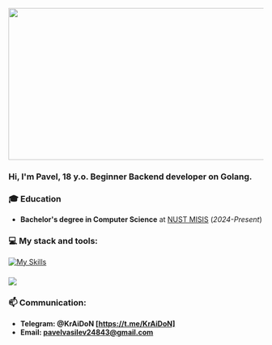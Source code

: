 <br clear="both">

<div align="left">
  <img height="300" width="550" src="https://user-images.githubusercontent.com/74038190/212284119-fbfd994d-8c2a-4a07-a75f-84e513833c1c.gif"  />
</div>

### Hi, I'm Pavel, 18 y.o. Beginner Backend developer on Golang.

### 🎓 Education
- **Bachelor's degree in Computer Science** at [NUST MISIS](https://misis.ru/applicants/admission/baccalaureate-and-specialty/faculties/informatikaivt/) (*2024-Present*)

###
### 💻 My stack and tools:
[![My Skills](https://skillicons.dev/icons?i=go,docker,postman,postgresql,mysql,github)](https://skillicons.dev)


###
<div align="left">
  <img src="https://github-readme-stats.vercel.app/api?username=1KrAiDoN1&show_icons=true&title_color=4287f5&icon_color=#4287f5&text_color=525252&bg_color=FFFFFF"  />
</div>

### 📫 Communication:

- **Telegram: @KrAiDoN [https://t.me/KrAiDoN]** 
- **Email: pavelvasilev24843@gmail.com**


